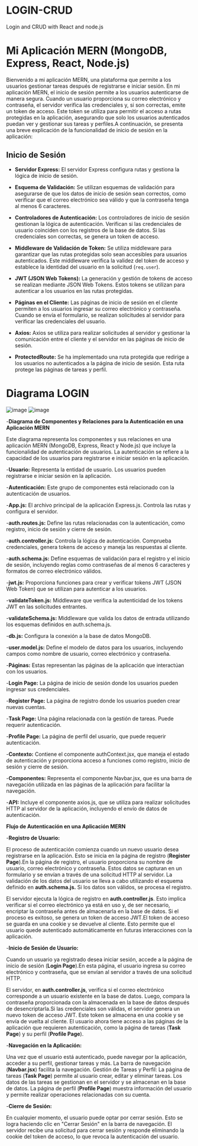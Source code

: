 # LOGIN-CRUD
Login and CRUD with React and node.js
# Mi Aplicación MERN (MongoDB, Express, React, Node.js)

Bienvenido a mi aplicación MERN, una plataforma que permite a los usuarios gestionar tareas después de registrarse e iniciar sesión. En mi aplicación MERN, el inicio de sesión permite a los usuarios autenticarse de manera segura. Cuando un usuario proporciona su correo electrónico y contraseña, el servidor verifica las credenciales y, si son correctas, emite un token de acceso. Este token se utiliza para permitir el acceso a rutas protegidas en la aplicación, asegurando que solo los usuarios autenticados puedan ver y gestionar sus tareas y perfiles.A continuación, se presenta una breve explicación de la funcionalidad de inicio de sesión en la aplicación:

## Inicio de Sesión

- **Servidor Express:** El servidor Express configura rutas y gestiona la lógica de inicio de sesión.

- **Esquema de Validación:** Se utilizan esquemas de validación para asegurarse de que los datos de inicio de sesión sean correctos, como verificar que el correo electrónico sea válido y que la contraseña tenga al menos 6 caracteres.

- **Controladores de Autenticación:** Los controladores de inicio de sesión gestionan la lógica de autenticación. Verifican si las credenciales de usuario coinciden con los registros de la base de datos. Si las credenciales son correctas, se genera un token de acceso.

- **Middleware de Validación de Token:** Se utiliza middleware para garantizar que las rutas protegidas solo sean accesibles para usuarios autenticados. Este middleware verifica la validez del token de acceso y establece la identidad del usuario en la solicitud (`req.user`).

- **JWT (JSON Web Tokens):** La generación y gestión de tokens de acceso se realizan mediante JSON Web Tokens. Estos tokens se utilizan para autenticar a los usuarios en las rutas protegidas.

- **Páginas en el Cliente:** Las páginas de inicio de sesión en el cliente permiten a los usuarios ingresar su correo electrónico y contraseña. Cuando se envía el formulario, se realizan solicitudes al servidor para verificar las credenciales del usuario.

- **Axios:** Axios se utiliza para realizar solicitudes al servidor y gestionar la comunicación entre el cliente y el servidor en las páginas de inicio de sesión.

- **ProtectedRoute:** Se ha implementado una ruta protegida que redirige a los usuarios no autenticados a la página de inicio de sesión. Esta ruta protege las páginas de tareas y perfil.

# Diagrama LOGIN
![image](https://github.com/ThyaraV/LOGIN-CRUD/assets/96449161/f185d0e1-9865-4dcd-bf52-a71b81d3043e)
![image](https://github.com/ThyaraV/LOGIN-CRUD/assets/96449161/230c1cf0-a944-43ce-9531-99dcb25f26c4)

-**Diagrama de Componentes y Relaciones para la Autenticación en una Aplicación MERN**

Este diagrama representa los componentes y sus relaciones en una aplicación MERN (MongoDB, Express, React y Node.js) que incluye la funcionalidad de autenticación de usuarios. La autenticación se refiere a la capacidad de los usuarios para registrarse e iniciar sesión en la aplicación. 

-**Usuario:** Representa la entidad de usuario. Los usuarios pueden registrarse e iniciar sesión en la aplicación.

-**Autenticación:** Este grupo de componentes está relacionado con la autenticación de usuarios.

-**App.js:** El archivo principal de la aplicación Express.js. Controla las rutas y configura el servidor.

-**auth.routes.js:** Define las rutas relacionadas con la autenticación, como registro, inicio de sesión y cierre de sesión.

-**auth.controller.js:** Controla la lógica de autenticación. Comprueba credenciales, genera tokens de acceso y maneja las respuestas al cliente.

-**auth.schema.js:** Define esquemas de validación para el registro y el inicio de sesión, incluyendo reglas como contraseñas de al menos 6 caracteres y formatos de correo electrónico válidos.

-**jwt.js:** Proporciona funciones para crear y verificar tokens JWT (JSON Web Token) que se utilizan para autenticar a los usuarios.

-**validateToken.js:** Middleware que verifica la autenticidad de los tokens JWT en las solicitudes entrantes.

-**validateSchema.js:** Middleware que valida los datos de entrada utilizando los esquemas definidos en auth.schema.js.

-**db.js:** Configura la conexión a la base de datos MongoDB.

-**user.model.js:** Define el modelo de datos para los usuarios, incluyendo campos como nombre de usuario, correo electrónico y contraseña.

-**Páginas:** Estas representan las páginas de la aplicación que interactúan con los usuarios.

-**Login Page:** La página de inicio de sesión donde los usuarios pueden ingresar sus credenciales.

-**Register Page:** La página de registro donde los usuarios pueden crear nuevas cuentas.

-**Task Page:** Una página relacionada con la gestión de tareas. Puede requerir autenticación.

-**Profile Page:** La página de perfil del usuario, que puede requerir autenticación.

-**Contexto:** Contiene el componente authContext.jsx, que maneja el estado de autenticación y proporciona acceso a funciones como registro, inicio de sesión y cierre de sesión.

-**Componentes:** Representa el componente Navbar.jsx, que es una barra de navegación utilizada en las páginas de la aplicación para facilitar la navegación.

-**API:** Incluye el componente axios.js, que se utiliza para realizar solicitudes HTTP al servidor de la aplicación, incluyendo el envío de datos de autenticación.

**Flujo de Autenticación en una Aplicación MERN**

-**Registro de Usuario:**

El proceso de autenticación comienza cuando un nuevo usuario desea registrarse en la aplicación. Esto se inicia en la página de registro (**Register Page**).En la página de registro, el usuario proporciona su nombre de usuario, correo electrónico y contraseña. Estos datos se capturan en un formulario y se envían a través de una solicitud HTTP al servidor. La validación de los datos del usuario se lleva a cabo utilizando el esquema definido en **auth.schema.js.** Si los datos son válidos, se procesa el registro.

El servidor ejecuta la lógica de registro en **auth.controller.js**. Esto implica verificar si el correo electrónico ya está en uso y, de ser necesario, encriptar la contraseña antes de almacenarla en la base de datos. Si el proceso es exitoso, se genera un token de acceso JWT.El token de acceso se guarda en una cookie y se devuelve al cliente. Esto permite que el usuario quede autenticado automáticamente en futuras interacciones con la aplicación.

-**Inicio de Sesión de Usuario:**

Cuando un usuario ya registrado desea iniciar sesión, accede a la página de inicio de sesión (**Login Page**).En esta página, el usuario ingresa su correo electrónico y contraseña, que se envían al servidor a través de una solicitud HTTP.

El servidor, en **auth.controller.js**, verifica si el correo electrónico corresponde a un usuario existente en la base de datos. Luego, compara la contraseña proporcionada con la almacenada en la base de datos después de desencriptarla.Si las credenciales son válidas, el servidor genera un nuevo token de acceso JWT. Este token se almacena en una cookie y se envía de vuelta al cliente. El usuario ahora tiene acceso a las páginas de la aplicación que requieren autenticación, como la página de tareas (**Task Page**) y su perfil (**Profile Page**).

-**Navegación en la Aplicación:**

Una vez que el usuario está autenticado, puede navegar por la aplicación, acceder a su perfil, gestionar tareas y más. La barra de navegación (**Navbar.jsx**) facilita la navegación.
Gestión de Tareas y Perfil: La página de tareas (**Task Page**) permite al usuario crear, editar y eliminar tareas. Los datos de las tareas se gestionan en el servidor y se almacenan en la base de datos. La página de perfil (**Profile Page**) muestra información del usuario y permite realizar operaciones relacionadas con su cuenta.

-**Cierre de Sesión:**

En cualquier momento, el usuario puede optar por cerrar sesión. Esto se logra haciendo clic en "Cerrar Sesión" en la barra de navegación. El servidor recibe una solicitud para cerrar sesión y responde eliminando la cookie del token de acceso, lo que revoca la autenticación del usuario.

